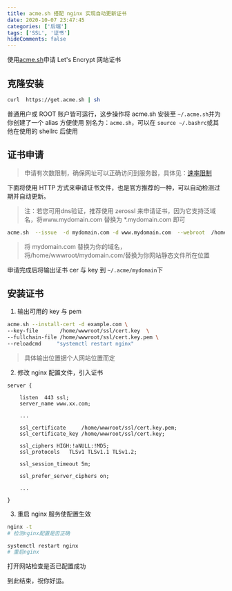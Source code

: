 ```yaml
---
title: acme.sh 搭配 nginx 实现自动更新证书
date: 2020-10-07 23:47:45
categories: ['后端']
tags: ['SSL', '证书']
hideComments: false
---
```

使用[acme.sh](https://github.com/acmesh-official/acme.sh)申请 Let's Encrypt 网站证书

<!-- more -->

## 克隆安装

```bash
curl  https://get.acme.sh | sh
```

普通用户或 ROOT 账户皆可运行，这步操作将 acme.sh 安装至 `~/.acme.sh`并为你创建了一个 alias 方便使用
别名为：`acme.sh`，可以在 `source ~/.bashrc`或其他在使用的 shellrc 后使用

## 证书申请

> 申请有次数限制，确保网址可以正确访问到服务器，具体见：[速率限制](https://letsencrypt.org/zh-cn/docs/rate-limits/)

下面将使用 HTTP 方式来申请证书文件，也是官方推荐的一种，可以自动检测过期并自动更新。

> 注：若您可用dns验证，推荐使用 zerossl 来申请证书，因为它支持泛域名，将www.mydomain.com 替换为 *.mydomain.com 即可

```bash
acme.sh  --issue  -d mydomain.com -d www.mydomain.com  --webroot  /home/wwwroot/mydomain.com/
```

> 将 mydomain.com 替换为你的域名，将/home/wwwroot/mydomain.com/替换为你网站静态文件所在位置

申请完成后将输出证书 cer 与 key 到 `~/.acme/mydomain`下

## 安装证书

1. 输出可用的 key 与 pem

```bash
acme.sh --install-cert -d example.com \
--key-file       /home/wwwroot/ssl/cert.key  \
--fullchain-file /home/wwwroot/ssl/cert.key.pem \
--reloadcmd     "systemctl restart nginx"
```

> 具体输出位置据个人网站位置而定

2. 修改 nginx 配置文件，引入证书

```nginx
server {

	listen  443 ssl;
	server_name www.xx.com;

	...

	ssl_certificate     /home/wwwroot/ssl/cert.key.pem;
	ssl_certificate_key /home/wwwroot/ssl/cert.key;

	ssl_ciphers	HIGH:!aNULL:!MD5;
	ssl_protocols	TLSv1 TLSv1.1 TLSv1.2;

	ssl_session_timeout	5m;

	ssl_prefer_server_ciphers on;

	...

}
```

3. 重启 nginx 服务使配置生效

```bash
nginx -t
# 检测nginx配置是否正确

systemctl restart nginx
# 重启nginx
```

打开网站检查是否已配置成功

到此结束，祝你好运。
